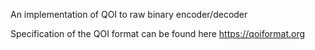 An implementation of QOI to raw binary encoder/decoder

Specification of the QOI format can be found here https://qoiformat.org
